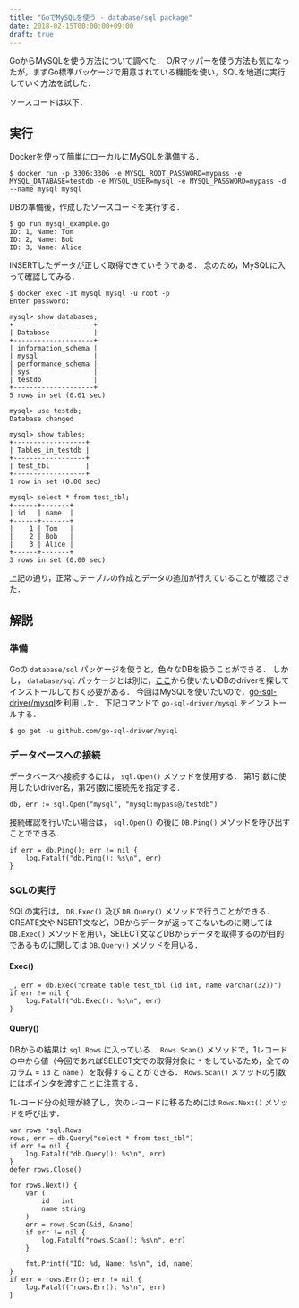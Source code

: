 ```yaml
---
title: "GoでMySQLを使う - database/sql package"
date: 2018-02-15T00:00:00+09:00
draft: true
---
```


GoからMySQLを使う方法について調べた．
O/Rマッパーを使う方法も気になったが，まずGo標準パッケージで用意されている機能を使い，SQLを地道に実行していく方法を試した．

ソースコードは以下．

## 実行
Dockerを使って簡単にローカルにMySQLを準備する．

    $ docker run -p 3306:3306 -e MYSQL_ROOT_PASSWORD=mypass -e MYSQL_DATABASE=testdb -e MYSQL_USER=mysql -e MYSQL_PASSWORD=mypass -d --name mysql mysql

DBの準備後，作成したソースコードを実行する．

    $ go run mysql_example.go
    ID: 1, Name: Tom
    ID: 2, Name: Bob
    ID: 3, Name: Alice

INSERTしたデータが正しく取得できていそうである．
念のため，MySQLに入って確認してみる．

    $ docker exec -it mysql mysql -u root -p
    Enter password:

    mysql> show databases;
    +--------------------+
    | Database           |
    +--------------------+
    | information_schema |
    | mysql              |
    | performance_schema |
    | sys                |
    | testdb             |
    +--------------------+
    5 rows in set (0.01 sec)

    mysql> use testdb;
    Database changed

    mysql> show tables;
    +------------------+
    | Tables_in_testdb |
    +------------------+
    | test_tbl         |
    +------------------+
    1 row in set (0.00 sec)

    mysql> select * from test_tbl;
    +------+-------+
    | id   | name  |
    +------+-------+
    |    1 | Tom   |
    |    2 | Bob   |
    |    3 | Alice |
    +------+-------+
    3 rows in set (0.00 sec)

上記の通り，正常にテーブルの作成とデータの追加が行えていることが確認できた．

## 解説
### 準備
Goの `database/sql` パッケージを使うと，色々なDBを扱うことができる．
しかし， `database/sql` パッケージとは別に，[ここ](https://github.com/golang/go/wiki/SQLDrivers)から使いたいDBのdriverを探してインストールしておく必要がある．
今回はMySQLを使いたいので，[go-sql-driver/mysql](https://github.com/go-sql-driver/mysql/)を利用した．
下記コマンドで `go-sql-driver/mysql` をインストールする．

    $ go get -u github.com/go-sql-driver/mysql

### データベースへの接続
データベースへ接続するには， `sql.Open()` メソッドを使用する．
第1引数に使用したいdriver名，第2引数に接続先を指定する．

    db, err := sql.Open("mysql", "mysql:mypass@/testdb")

接続確認を行いたい場合は， `sql.Open()` の後に `DB.Ping()` メソッドを呼び出すことでできる．

    if err = db.Ping(); err != nil {
        log.Fatalf("db.Ping(): %s\n", err)
    }

### SQLの実行
SQLの実行は， `DB.Exec()` 及び `DB.Query()` メソッドで行うことができる．
CREATE文やINSERT文など，DBからデータが返ってこないものに関しては `DB.Exec()` メソッドを用い，SELECT文などDBからデータを取得するのが目的であるものに関しては `DB.Query()` メソッドを用いる．

#### Exec()

    _, err = db.Exec("create table test_tbl (id int, name varchar(32))")
    if err != nil {
        log.Fatalf("db.Exec(): %s\n", err)
    }

#### Query()
DBからの結果は `sql.Rows` に入っている．
`Rows.Scan()` メソッドで，1レコードの中から値（今回であればSELECT文での取得対象に `*` をしているため，全てのカラム =  `id` と `name` ）を取得することができる．
`Rows.Scan()` メソッドの引数にはポインタを渡すことに注意する．

1レコード分の処理が終了し，次のレコードに移るためには `Rows.Next()` メソッドを呼び出す．

    var rows *sql.Rows
    rows, err = db.Query("select * from test_tbl")
    if err != nil {
        log.Fatalf("db.Query(): %s\n", err)
    }
    defer rows.Close()

    for rows.Next() {
        var (
            id   int
            name string
        )
        err = rows.Scan(&id, &name)
        if err != nil {
            log.Fatalf("rows.Scan(): %s\n", err)
        }

        fmt.Printf("ID: %d, Name: %s\n", id, name)
    }
    if err = rows.Err(); err != nil {
        log.Fatalf("rows.Err(): %s\n", err)
    }
